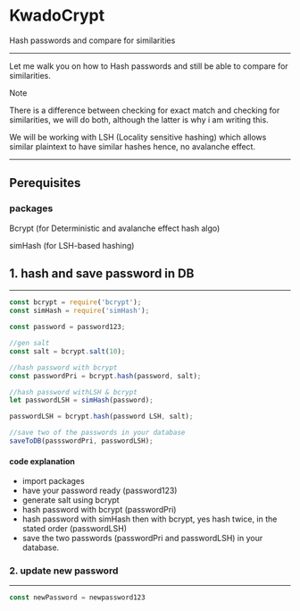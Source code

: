 # KwadoCrypt
Hash passwords and compare for similarities

---

Let me walk you on how to Hash passwords and still be able to compare for similarities.

>[!NOTE]
>There is a difference between checking for exact match and checking for similarities, we will do both, although the latter is why i am writing this.

We will be working with LSH (Locality sensitive hashing) which allows similar plaintext to have similar hashes hence, no avalanche effect.

---

## Perequisites
### packages
Bcrypt (for Deterministic and avalanche effect hash algo)

simHash (for LSH-based hashing)

## 1. hash and save password in DB
---

```javascript
const bcrypt = require('bcrypt');
const simHash = require('simHash');

const password = password123;

//gen salt
const salt = bcrypt.salt(10);

//hash password with bcrypt
const passwordPri = bcrypt.hash(password, salt);

//hash password withLSH & bcrypt
let passwordLSH = simHash(password);

passwordLSH = bcrypt.hash(password LSH, salt);

//save two of the passwords in your database
saveToDB(passswordPri, passwordLSH);
```
#### code explanation
* import packages
* have your password ready (password123)
* generate salt using bcrypt
* hash password with bcrypt (passwordPri)
* hash password with simHash then with bcrypt, yes hash twice, in the stated order (passwordLSH)
* save the two passwords (passwordPri and passwordLSH) in your database.

### 2. update new password
---

```javascript
const newPassword = newpassword123
```
